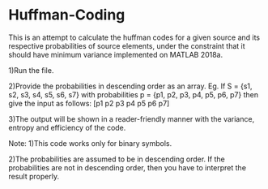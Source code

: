 # Huffman-Coding
This is an attempt to calculate the huffman codes for a given source and its respective probabilities of source elements, under the constraint that it should have minimum variance implemented on MATLAB 2018a.

1)Run the file.

2)Provide the probabilities in descending order as an array. Eg.
If S = {s1, s2, s3, s4, s5, s6, s7} with probabilities p = {p1, p2, p3, p4, p5, p6, p7} then give the input as follows:
  [p1 p2 p3 p4 p5 p6 p7]
  
3)The output will be shown in a reader-friendly manner with the variance, entropy and efficiency of the code.

Note: 
1)This code works only for binary symbols.

2)The probabilities are assumed to be in descending order.
If the probabilities are not in descending order, then you have to interpret the result properly.
